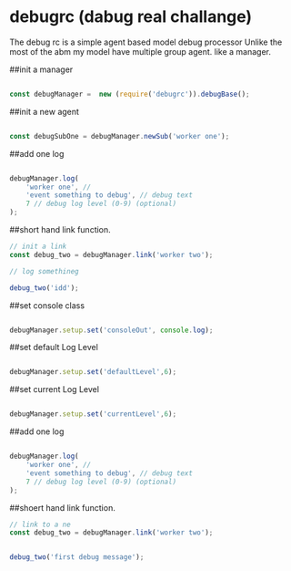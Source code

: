 # debugrc (dabug real challange)

The debug rc is a simple agent based model debug processor 
Unlike the most of the abm my model have multiple group agent. like a manager.


##init a manager

```javascript

const debugManager =  new (require('debugrc')).debugBase();

```

##init a new agent

```javascript

const debugSubOne = debugManager.newSub('worker one');

```


##add one log 


```javascript

debugManager.log(
    'worker one', // 
    'event something to debug', // debug text
    7 // debug log level (0-9) (optional)
);

```
##short hand link function.


```javascript
// init a link 
const debug_two = debugManager.link('worker two');

// log somethineg

debug_two('idd');

```


##set console class

```javascript

debugManager.setup.set('consoleOut', console.log);

```

##set default Log Level

```javascript

debugManager.setup.set('defaultLevel',6);

```

##set current Log Level

```javascript

debugManager.setup.set('currentLevel',6);

```


##add one log 


```javascript

debugManager.log(
    'worker one', // 
    'event something to debug', // debug text
    7 // debug log level (0-9) (optional)
);

```
##shoert hand link function.


```javascript
// link to a ne
const debug_two = debugManager.link('worker two');


debug_two('first debug message');

```




